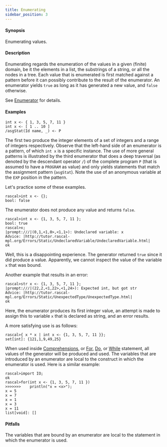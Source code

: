 ```yaml
---
title: Enumerating
sidebar_position: 3
---
```


#### Synopsis

Enumerating values.

#### Description

Enumerating regards the enumeration of the values in a given (finite) domain, be it the elements in a list, the substrings of a string, 
or all the nodes in a tree. 
Each value that is enumerated is first matched against a pattern before it can possibly contribute to the result of 
the enumerator. An enumerator yields `true` as long as it has generated a new value, and `false` otherwise.

See [Enumerator](../../Rascal/Expressions/Values/Boolean/Enumerator/index.md) for details.

#### Examples

```rascal
int x <- { 1, 3, 5, 7, 11 }
int x <- [ 1 .. 10 ]
/asgStat(Id name, _) <- P
```

The first two produce the integer elements of a set of integers and a range of integers respectively. 
Observe that the left-hand side of an enumerator is a pattern, of which `int x` is a specific instance. 
The use of more general patterns is illustrated by the third enumerator that does a deep traversal 
(as denoted by the descendant operator `/`) of the complete program `P` (that is assumed to have a 
`PROGRAM` as value) and only yields statements that match the assignment pattern (`asgStat`).
Note the use of an anonymous variable at the `EXP` position in the pattern.

Let's practice some of these examples.


```rascal-shell 
rascal>int x <- {};
bool: false
```
The enumerator does not produce any value and returns `false`.


```rascal-shell ,error
rascal>int x <- {1, 3, 5, 7, 11 };
bool: true
rascal>x;
|prompt:///|(0,1,<1,0>,<1,1>): Undeclared variable: x
Advice: |http://tutor.rascal-mpl.org/Errors/Static/UndeclaredVariable/UndeclaredVariable.html|
ok
```
Well, this is a disappointing experience. The generator returned `true` since it did produce a value.
Apparently, we cannot inspect the value of the variable `x` that was bound.

Another example that results in an error:

```rascal-shell ,error
rascal>str x <- {1, 3, 5, 7, 11 };
|prompt:///|(22,2,<1,22>,<1,24>): Expected int, but got str
Advice: |http://tutor.rascal-mpl.org/Errors/Static/UnexpectedType/UnexpectedType.html|
ok
```
Here, the enumerator produces its first integer value, an attempt is made to assign this to variable `x` that is declared as string,
and an error results.

A more satisfying use is as follows:

```rascal-shell 
rascal>{ x * x | int x <- {1, 3, 5, 7, 11 }};
set[int]: {121,1,9,49,25}
```
When used inside [Comprehensions](../../Rascal/Expressions/Comprehensions/index.md), 
or [For](../../Rascal/Statements/For/index.md), [Do](../../Rascal/Statements/Do/index.md), or [While](../../Rascal/Statements/While/index.md) 
statement, all values of the generator will be produced and used.
The variables that are introduced by an enumerator are local to the construct in which the enumerator is used.
Here is a similar example:

```rascal-shell 
rascal>import IO;
ok
rascal>for(int x <- {1, 3, 5, 7, 11 })
>>>>>>>    println("x = <x>");
x = 5
x = 7
x = 1
x = 3
x = 11
list[void]: []
```

#### Pitfalls

The variables that are bound by an enumerator are local to the statement in which the enumerator is used.


